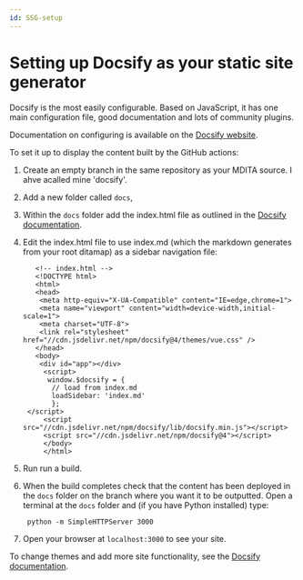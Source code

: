 ```yaml
---
id: SSG-setup
---
```


# Setting up Docsify as your static site generator 

Docsify is the most easily configurable. Based on JavaScript, it has one main configuration file, good documentation and lots of community plugins.

Documentation on configuring is available on the [Docsify website](https://docsify.js.org/#/).

To set it up to display the content built by the GitHub actions:

1. Create an empty branch in the same repository as your MDITA source. I ahve acalled mine 'docsify'. 
1. Add a new folder called `docs`,
1. Within the `docs` folder add the index.html file as outlined in the [Docsify documentation](https://docsify.js.org/#/quickstart?id=manual-initialization).
1. Edit the index.html file to use index.md (which the markdown generates from your root ditamap) as a sidebar navigation file:

          <!-- index.html -->
          <!DOCTYPE html>
          <html>
          <head>
           <meta http-equiv="X-UA-Compatible" content="IE=edge,chrome=1">
           <meta name="viewport" content="width=device-width,initial-scale=1">
           <meta charset="UTF-8">
           <link rel="stylesheet" href="//cdn.jsdelivr.net/npm/docsify@4/themes/vue.css" />
          </head>
          <body>
           <div id="app"></div>
            <script>
             window.$docsify = {
              // load from index.md
              loadSidebar: 'index.md'
              };
        </script>
            <script src="//cdn.jsdelivr.net/npm/docsify/lib/docsify.min.js"></script>
            <script src="//cdn.jsdelivr.net/npm/docsify@4"></script>
            </body>
            </html>
1. Run run a build.
1. When the build completes check that the content has been deployed in the `docs` folder on the branch where you want it to be outputted. Open a terminal at the `docs` folder and (if you have Python installed) type:

        python -m SimpleHTTPServer 3000
        
1. Open your browser at `localhost:3000` to see your site.

To change themes and add more site functionality, see the [Docsify documentation](https://docsify.js.org/#/).


